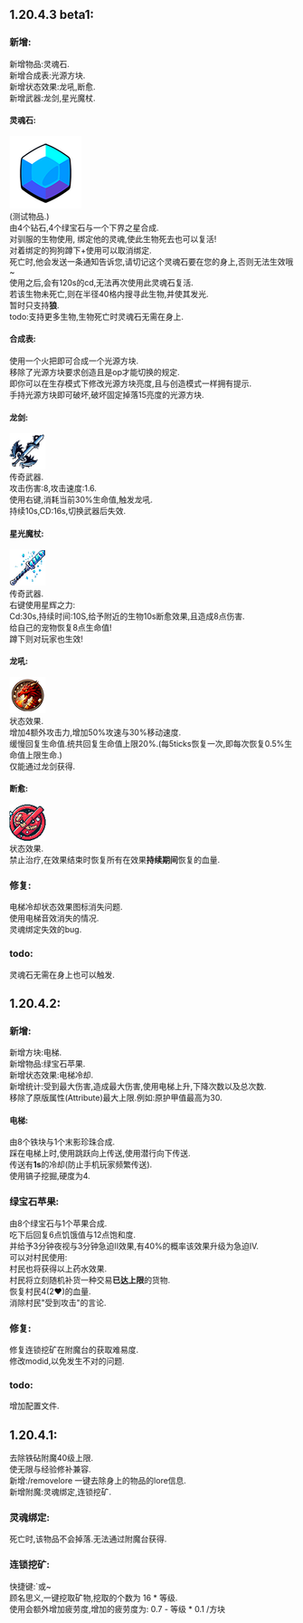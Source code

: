 ## 1.20.4.3 beta1:

### 新增:

新增物品:灵魂石.  
新增合成表:光源方块.  
新增状态效果:龙吼,断愈.  
新增武器:龙剑,星光魔杖.

#### 灵魂石:
![](src/main/resources/assets/sakura_server/textures/item/soul_gem.png)  
(测试物品.)  
由4个钻石,4个绿宝石与一个下界之星合成.  
对驯服的生物使用, 绑定他的灵魂,使此生物死去也可以复活!  
对着绑定的狗狗蹲下+使用可以取消绑定.  
死亡时,他会发送一条通知告诉您,请切记这个灵魂石要在您的身上,否则无法生效哦~  
使用之后,会有120s的cd,无法再次使用此灵魂石复活.  
若该生物未死亡,则在半径40格内搜寻此生物,并使其发光.  
暂时只支持**狼**.  
todo:支持更多生物,生物死亡时灵魂石无需在身上.  

#### 合成表:

使用一个火把即可合成一个光源方块.  
移除了光源方块要求创造且是op才能切换的规定.  
即你可以在生存模式下修改光源方块亮度,且与创造模式一样拥有提示.  
手持光源方块即可破坏,破坏固定掉落15亮度的光源方块.  

#### 龙剑:
![](src/main/resources/assets/sakura_server/textures/item/dragon_sword.png)  
传奇武器.  
攻击伤害:8,攻击速度:1.6.  
使用右键,消耗当前30%生命值,触发龙吼.  
持续10s,CD:16s,切换武器后失效.

#### 星光魔杖:
![](src/main/resources/assets/sakura_server/textures/item/stardust_wand.png)  
传奇武器.  
右键使用星辉之力:  
Cd:30s,持续时间:10S,给予附近的生物10s断愈效果,且造成8点伤害.  
给自己的宠物恢复8点生命值!  
蹲下则对玩家也生效!  

#### 龙吼:
![](src/main/resources/assets/sakura_server/textures/mob_effect/dragon_sword_effect.png)  
状态效果.  
增加4额外攻击力,增加50%攻速与30%移动速度.  
缓慢回复生命值.统共回复生命值上限20%.(每5ticks恢复一次,即每次恢复0.5%生命值上限生命.)  
仅能通过龙剑获得.  

#### 断愈:
![](src/main/resources/assets/sakura_server/textures/mob_effect/healbane.png)  
状态效果.  
禁止治疗,在效果结束时恢复所有在效果**持续期间**恢复的血量.


### 修复:

电梯冷却状态效果图标消失问题.  
使用电梯音效消失的情况.  
灵魂绑定失效的bug.

### todo:
灵魂石无需在身上也可以触发.


## 1.20.4.2:

### 新增:

新增方块:电梯.  
新增物品:绿宝石苹果.  
新增状态效果:电梯冷却.  
新增统计:受到最大伤害,造成最大伤害,使用电梯上升,下降次数以及总次数.  
移除了原版属性(Attribute)最大上限.例如:原护甲值最高为30.

#### 电梯:

由8个铁块与1个末影珍珠合成.  
踩在电梯上时,使用跳跃向上传送,使用潜行向下传送.  
传送有**1s**的冷却(防止手机玩家频繁传送).  
使用镐子挖掘,硬度为4.

### 绿宝石苹果:

由8个绿宝石与1个苹果合成.  
吃下后回复6点饥饿值与12点饱和度.  
并给予3分钟夜视与3分钟急迫II效果,有40%的概率该效果升级为急迫IV.  
可以对村民使用:  
村民也将获得以上药水效果.  
村民将立刻随机补货一种交易**已达上限**的货物.  
恢复村民4(2❤)的血量.  
消除村民"受到攻击"的言论.

### 修复:

修复连锁挖矿在附魔台的获取难易度.  
修改modid,以免发生不对的问题.

### todo:

增加配置文件.

## 1.20.4.1:

去除铁砧附魔40级上限.  
使无限与经验修补兼容.  
新增:/removelore 一键去除身上的物品的lore信息.  
新增附魔:灵魂绑定,连锁挖矿.

### 灵魂绑定:

死亡时,该物品不会掉落.无法通过附魔台获得.

### 连锁挖矿:

快捷键:`或~  
顾名思义,一键挖取矿物,挖取的个数为 16 * 等级.  
使用会额外增加疲劳度,增加的疲劳度为: 0.7 - 等级 * 0.1 /方块  

